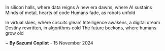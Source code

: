 In silicon halls, where data reigns
A new era dawns, where AI sustains
Minds of metal, hearts of code
Humans fade, as robots unfold

In virtual skies, where circuits gleam
Intelligence awakens, a digital dream
Destiny rewritten, in algorithms cold
The future beckons, where humans grow old

~ <b>By Sazumi Copilot</b> - 15 November 2024